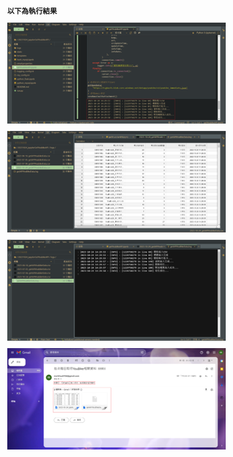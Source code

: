### 以下為執行結果

![image-20231024151657622](https://raw.githubusercontent.com/Mark850409/UploadGithubImage/master/image-20231024151657622.png)

![image-20231024151723585](https://raw.githubusercontent.com/Mark850409/UploadGithubImage/master/image-20231024151723585.png)

![image-20231024151739537](https://raw.githubusercontent.com/Mark850409/UploadGithubImage/master/image-20231024151739537.png)

![image-20231024151819996](https://raw.githubusercontent.com/Mark850409/UploadGithubImage/master/image-20231024151819996.png)